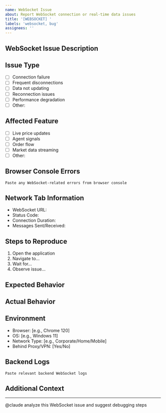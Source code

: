 ```yaml
---
name: WebSocket Issue
about: Report WebSocket connection or real-time data issues
title: '[WEBSOCKET] '
labels: 'websocket, bug'
assignees: ''
---
```


## WebSocket Issue Description
<!-- Describe the WebSocket problem you're experiencing -->

## Issue Type
- [ ] Connection failure
- [ ] Frequent disconnections
- [ ] Data not updating
- [ ] Reconnection issues
- [ ] Performance degradation
- [ ] Other:

## Affected Feature
<!-- Which real-time feature is affected? -->
- [ ] Live price updates
- [ ] Agent signals
- [ ] Order flow
- [ ] Market data streaming
- [ ] Other:

## Browser Console Errors
```
Paste any WebSocket-related errors from browser console
```

## Network Tab Information
<!-- From DevTools Network tab, WS section -->
- WebSocket URL:
- Status Code:
- Connection Duration:
- Messages Sent/Received:

## Steps to Reproduce
1. Open the application
2. Navigate to...
3. Wait for...
4. Observe issue...

## Expected Behavior
<!-- How should the WebSocket connection behave? -->

## Actual Behavior
<!-- What's actually happening? -->

## Environment
- Browser: [e.g., Chrome 120]
- OS: [e.g., Windows 11]
- Network Type: [e.g., Corporate/Home/Mobile]
- Behind Proxy/VPN: [Yes/No]

## Backend Logs
<!-- If you have access to backend logs -->
```
Paste relevant backend WebSocket logs
```

## Additional Context
<!-- Any patterns noticed? Specific times? After certain actions? -->

---
<!-- Claude will analyze this WebSocket issue -->
@claude analyze this WebSocket issue and suggest debugging steps
